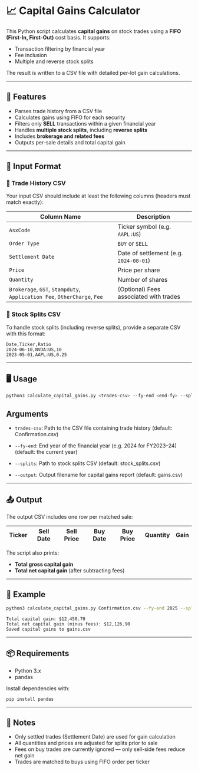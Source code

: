 # 📈 Capital Gains Calculator

This Python script calculates **capital gains** on stock trades using a **FIFO (First-In, First-Out)** cost basis. It supports:
- Transaction filtering by financial year
- Fee inclusion
- Multiple and reverse stock splits

The result is written to a CSV file with detailed per-lot gain calculations.

---

## 🔧 Features

- Parses trade history from a CSV file
- Calculates gains using FIFO for each security
- Filters only **SELL** transactions within a given financial year
- Handles **multiple stock splits**, including **reverse splits**
- Includes **brokerage and related fees**
- Outputs per-sale details and total capital gain

---

## 📁 Input Format

### 🔹 Trade History CSV

Your input CSV should include at least the following columns (headers must match exactly):

| Column Name        | Description                        |
|--------------------|------------------------------------|
| `AsxCode`          | Ticker symbol (e.g. `AAPL:US`)     |
| `Order Type`       | `BUY` or `SELL`                    |
| `Settlement Date`  | Date of settlement (e.g. `2024-08-01`) |
| `Price`            | Price per share                    |
| `Quantity`         | Number of shares                   |
| `Brokerage`, `GST`, `Stampduty`, `Application Fee`, `OtherCharge`, `Fee` | (Optional) Fees associated with trades |

### 🔹 Stock Splits CSV

To handle stock splits (including reverse splits), provide a separate CSV with this format:

```csv
Date,Ticker,Ratio
2024-06-10,NVDA:US,10
2023-05-01,AAPL:US,0.25
```

---

## 🖥️ Usage

```bash
python3 calculate_capital_gains.py <trades-csv> --fy-end <end-fy> --splits <stock-splits-csv> --output <output-csv>
```

## Arguments
- ```trades-csv```: Path to the CSV file containing trade history (default: Confirmation.csv)

- ```--fy-end```: End year of the financial year (e.g. 2024 for FY2023–24) (default: the current year)

- ```--splits```: Path to stock splits CSV (default: stock_splits.csv)

- ```--output```: Output filename for capital gains report (default: gains.csv)

---

## 📤 Output

The output CSV includes one row per matched sale:

| Ticker | Sell Date | Sell Price | Buy Date | Buy Price | Quantity | Gain |
|--------|-----------|------------|----------|-----------|----------|------|

The script also prints:

- **Total gross capital gain**
- **Total net capital gain** (after subtracting fees)

---

## 📝 Example

```bash
python3 calculate_capital_gains.py Confirmation.csv --fy-end 2025 --splits stock_splits.csv --output gains.csv
```
```
Total capital gain: $12,450.70
Total net capital gain (minus fees): $12,126.90
Saved capital gains to gains.csv
```

---

## 📦 Requirements
- Python 3.x
- pandas

Install dependencies with:
```
pip install pandas
```

---

## 📌 Notes
- Only settled trades (Settlement Date) are used for gain calculation
- All quantities and prices are adjusted for splits prior to sale
- Fees on buy trades are currently ignored — only sell-side fees reduce net gain
- Trades are matched to buys using FIFO order per ticker